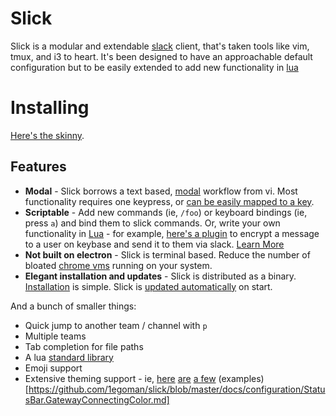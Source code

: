 # Slick

Slick is a modular and extendable [slack](//slack.com) client, that's taken tools like vim, tmux,
and i3 to heart. It's been designed to have an approachable default configuration but to be easily
extended to add new functionality in [lua](//lua.org)

# Installing
[Here's the skinny](docs/Installing.md).

## Features

- **Modal** - Slick borrows a text based, [modal](docs/Modal.md) workflow from vi. Most
  functionality requires one keypress, or [can be easily mapped to a key](docs/Scripting.md).
- **Scriptable** - Add new commands (ie, `/foo`) or keyboard bindings (ie, press `a`) and bind
  them to slick commands. Or, write your own functionality in [Lua](//lua.org) - for example,
  [here's a plugin](examples/encrypt.lua) to encrypt a message to a user on keybase and send it to
  them via slack. [Learn More](docs/Scripting.md)
- **Not built on electron** - Slick is terminal based. Reduce the number of bloated [chrome
  vms](https://josephg.com/blog/electron-is-flash-for-the-desktop/) running on your system.
- **Elegant installation and updates** - Slick is distributed as a binary.
  [Installation](docs/Installing.md) is simple. Slick is [updated automatically](docs/AutoUpdate.md)
  on start.

And a bunch of smaller things:
- Quick jump to another team / channel with `p`
- Multiple teams
- Tab completion for file paths
- A lua [standard library](https://github.com/1egoman/slick/blob/master/docs/Scripting.md#modules)
- Emoji support
- Extensive theming support - ie, [here](https://github.com/1egoman/slick/blob/master/docs/configuration/Message.Part.ChannelColor.md) [are](https://github.com/1egoman/slick/blob/master/docs/configuration/Message.Attachment.FieldValueColor.md) [a few](https://github.com/1egoman/slick/blob/master/docs/configuration/StatusBar.LogColor.md) (examples)[https://github.com/1egoman/slick/blob/master/docs/configuration/StatusBar.GatewayConnectingColor.md]
